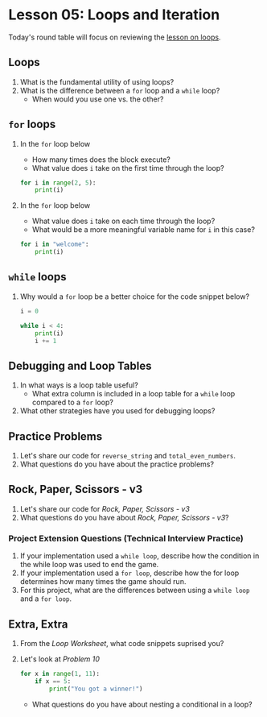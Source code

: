 # Lesson 05: Loops and Iteration

Today's round table will focus on reviewing the [lesson on loops](https://colab.research.google.com/drive/1m9h053kS6bjAeiHnEHIP39fqbyOO7glc?usp=sharing).

## Loops

1. What is the fundamental utility of using loops?
1. What is the difference between a `for` loop and a `while` loop?
    * When would you use one vs. the other?

## `for` loops
1. In the `for` loop below
    * How many times does the block execute?
    * What value does `i` take on the first time through the loop?

    ```python
    for i in range(2, 5):
        print(i)
    ```
1. In the `for` loop below
    * What value does `i` take on each time through the loop?
    * What would be a more meaningful variable name for  `i` in this case?

    ```python
    for i in "welcome":
        print(i)
    ```

## `while` loops
1. Why would a `for` loop be a better choice for the code snippet below?

    ```python
    i = 0

    while i < 4:
        print(i)
        i += 1
    ```

## Debugging and Loop Tables
1. In what ways is a loop table useful?
    * What extra column is included in a loop table for a `while` loop compared to a `for` loop?
1. What other strategies have you used for debugging loops?

## Practice Problems
1. Let's share our code for `reverse_string` and `total_even_numbers`.
1. What questions do you have about the practice problems?

## Rock, Paper, Scissors - v3
1. Let's share our code for *Rock, Paper, Scissors - v3*
1. What questions do you have about *Rock, Paper, Scissors - v3*?

### Project Extension Questions (Technical Interview Practice)
1. If your implementation used a `while loop`, describe how the condition in the while loop was used to end the game.
1. If your implementation used a `for loop`, describe how the for loop determines how many times the game should run.
1. For this project, what are the differences between using a `while loop` and a `for loop`.


## Extra, Extra

1. From the *Loop Worksheet*, what code snippets suprised you?
1. Let's look at *Problem 10*

    ```python
    for x in range(1, 11):
        if x == 5:
            print("You got a winner!")
    ```

    * What questions do you have about nesting a conditional in a loop?
